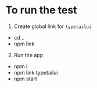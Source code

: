 # To run the test
1. Create global link for `typetailui`
- cd ..
- npm link
2. Run the app
- npm i
- npm link typetailui
- npm start 